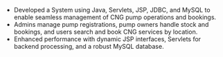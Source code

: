 - Developed a System using Java, Servlets, JSP, JDBC, and MySQL to enable seamless management of CNG pump operations and bookings.
- Admins manage pump registrations, pump owners handle stock and bookings, and users search and book CNG services by location. 
- Enhanced performance with dynamic JSP interfaces, Servlets for backend processing, and a robust MySQL database.
